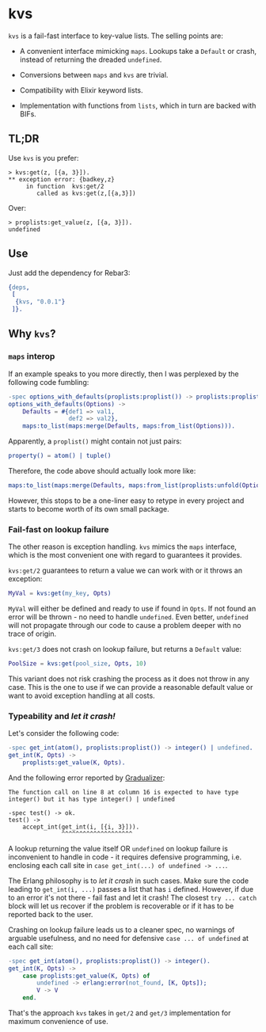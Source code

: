# kvs

`kvs` is a fail-fast interface to key-value lists.
The selling points are:

- A convenient interface mimicking `maps`.
  Lookups take a `Default` or crash, instead of returning the dreaded `undefined`.

- Conversions between `maps` and `kvs` are trivial.

- Compatibility with Elixir keyword lists.

- Implementation with functions from `lists`, which in turn are backed with BIFs.


## TL;DR

Use `kvs` is you prefer:

```
> kvs:get(z, [{a, 3}]).
** exception error: {badkey,z}
     in function  kvs:get/2
        called as kvs:get(z,[{a,3}])
```

Over:

```
> proplists:get_value(z, [{a, 3}]).
undefined
```


## Use

Just add the dependency for Rebar3:

```erlang
{deps,
 [
  {kvs, "0.0.1"}
 ]}.
```


## Why `kvs`?

### `maps` interop

If an example speaks to you more directly,
then I was perplexed by the following code fumbling:

```erlang
-spec options_with_defaults(proplists:proplist()) -> proplists:proplist().
options_with_defaults(Options) ->
    Defaults = #{def1 => val1,
                 def2 => val2},
    maps:to_list(maps:merge(Defaults, maps:from_list(Options))).
```

Apparently, a `proplist()` might contain not just pairs:

```erlang
property() = atom() | tuple()
```

Therefore, the code above should actually look more like:

```erlang
maps:to_list(maps:merge(Defaults, maps:from_list(proplists:unfold(Options)))).
```

However, this stops to be a one-liner easy to retype in every project
and starts to become worth of its own small package.

### Fail-fast on lookup failure

The other reason is exception handling.
`kvs` mimics the `maps` interface, which is the most convenient one with
regard to guarantees it provides.

`kvs:get/2` guarantees to return a value we can work with or it throws
an exception:

```erlang
MyVal = kvs:get(my_key, Opts)
```

`MyVal` will either be defined and ready to use if found in `Opts`.
If not found an error will be thrown - no need to handle `undefined`.
Even better, `undefined` will not propagate through our code to cause a problem
deeper with no trace of origin.

`kvs:get/3` does not crash on lookup failure, but returns a `Default` value:

```erlang
PoolSize = kvs:get(pool_size, Opts, 10)
```

This variant does not risk crashing the process as it does not throw in any case.
This is the one to use if we can provide a reasonable default value or
want to avoid exception handling at all costs.

### Typeability and _let it crash!_

Let's consider the following code:

```erlang
-spec get_int(atom(), proplists:proplist()) -> integer() | undefined.
get_int(K, Opts) ->
    proplists:get_value(K, Opts).
```

And the following error reported by [Gradualizer](https://github.com/josefs/Gradualizer):

```
The function call on line 8 at column 16 is expected to have type integer() but it has type integer() | undefined

-spec test() -> ok.
test() ->
    accept_int(get_int(i, [{i, 3}])).
               ^^^^^^^^^^^^^^^^^^^^
```

A lookup returning the value itself OR `undefined` on lookup failure is
inconvenient to handle in code - it requires defensive programming,
i.e. enclosing each call site in `case get_int(...) of undefined -> ...`.

The Erlang philosophy is to _let it crash_ in such cases.
Make sure the code leading to `get_int(i, ...)` passes a list that has `i` defined.
However, if due to an error it's not there - fail fast and let it crash!
The closest `try ... catch` block will let us recover if the problem is
recoverable or if it has to be reported back to the user.

Crashing on lookup failure leads us to a cleaner spec, no warnings of arguable usefulness,
and no need for defensive `case ... of undefined` at each call site:

```erlang
-spec get_int(atom(), proplists:proplist()) -> integer().
get_int(K, Opts) ->
    case proplists:get_value(K, Opts) of
        undefined -> erlang:error(not_found, [K, Opts]);
        V -> V
    end.
```

That's the approach `kvs` takes in `get/2` and `get/3` implementation
for maximum convenience of use.
